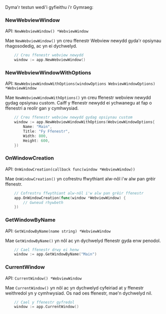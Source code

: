 Dyma'r testun wedi'i gyfieithu i'r Gymraeg:

### NewWebviewWindow

API: `NewWebviewWindow() *WebviewWindow`

Mae `NewWebviewWindow()` yn creu ffenestr Webview newydd gyda'r opsiynau
rhagosodedig, ac yn ei dychwelyd.

```go
    // Creu ffenestr webview newydd
    window := app.NewWebviewWindow()
```

### NewWebviewWindowWithOptions

API:
`NewWebviewWindowWithOptions(windowOptions WebviewWindowOptions) *WebviewWindow`

Mae `NewWebviewWindowWithOptions()` yn creu ffenestr webview newydd gydag
opsiynau custom. Caiff y ffenestr newydd ei ychwanegu at fap o ffenestri a
reolir gan y cymhwysiad.

```go
    // Creu ffenestr webview newydd gydag opsiynau custom
    window := app.NewWebviewWindowWithOptions(WebviewWindowOptions{
		Name: "Main",
        Title: "Fy Ffenestr",
        Width: 800,
        Height: 600,
    })
```

### OnWindowCreation

API: `OnWindowCreation(callback func(window *WebviewWindow))`

Mae `OnWindowCreation()` yn cofrestru ffwythiant alw-nôl i'w alw pan grëir
ffenestr.

```go
    // Cofrestru ffwythiant alw-nôl i'w alw pan grëir ffenestr
    app.OnWindowCreation(func(window *WebviewWindow) {
        // Gwneud rhywbeth
    })
```

### GetWindowByName

API: `GetWindowByName(name string) *WebviewWindow`

Mae `GetWindowByName()` yn nôl ac yn dychwelyd ffenestr gyda enw penodol.

```go
    // Cael ffenestr drwy ei henw
    window := app.GetWindowByName("Main")
```

### CurrentWindow

API: `CurrentWindow() *WebviewWindow`

Mae `CurrentWindow()` yn nôl ac yn dychwelyd cyfeiriad at y ffenestr weithredol
yn y cymhwysiad. Os nad oes ffenestr, mae'n dychwelyd nil.

```go
    // Cael y ffenestr gyfredol
    window := app.CurrentWindow()
```
